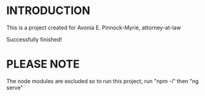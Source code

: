 # INTRODUCTION

This is a project created for Avonia E. Pinnock-Myrie, attorney-at-law

Successfully finished!

# PLEASE NOTE
The node modules are excluded so to run this project, run "npm -i" then "ng serve"
